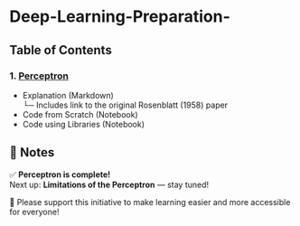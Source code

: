 # Deep-Learning-Preparation-

## Table of Contents

### 1. [Perceptron](https://github.com/Khizer-Data/Deep-Learning-Preparation-/tree/main/Deep_Learning/Perceptron/explanation.md)
- Explanation (Markdown)  
  └─ Includes link to the original Rosenblatt (1958) paper
- Code from Scratch (Notebook)
- Code using Libraries (Notebook)

 
## 📌 Notes

✅ **Perceptron is complete!**  
Next up: **Limitations of the Perceptron** — stay tuned!  

🙏 Please support this initiative to make learning easier and more accessible for everyone!
